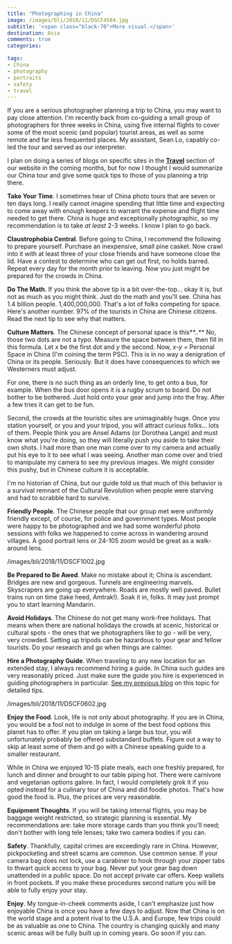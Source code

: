 ```yaml
---
title: "Photographing in China"
image: /images/bli/2018/11/DSCF4584.jpg
subtitle: '<span class="black-70">More visual.</span>'
destination: Asia
comments: true
categories: 

tags:
- China
- photography
- portraits
- safety
- travel
---
```


If you are a serious photographer planning a trip to China, you may want to pay close attention. I'm recently back from co-guiding a small group of photographers for three weeks in China, using five internal flights to cover some of the most scenic (and popular) tourist areas, as well as some remote and far less frequented places. My assistant, Sean Lo, capably co-led the tour and served as our interpreter. 

I plan on doing a series of blogs on specific sites in the **[Travel](https://lesterpickerphoto.com/destination/)** section of our website in the coming months, but for now I thought I would summarize our China tour and give some quick tips to those of you planning a trip there. 

**Take Your Time**. I sometimes hear of China photo tours that are seven or ten days long. I really cannot imagine spending that little time and expecting to come away with enough keepers to warrant the expense and flight time needed to get there. China is huge and exceptionally photographic, so my recommendation is to take *at least* 2-3 weeks. I know I plan to go back. 

**Claustrophobia Central**. Before going to China, I recommend the following to prepare yourself. Purchase an inexpensive, small pine casket. Now crawl into it with at least three of your close friends and have someone close the lid. Have a contest to determine who can get out first, no holds barred. Repeat every day for the month prior to leaving. Now you just might be prepared for the crowds in China.

**Do The Math**. If you think the above tip is a bit over-the-top... okay it is, but not as much as you might think. Just do the math and you'll see. China has 1.4 billion people. 1,400,000,000. That's a lot of folks competing for space. Here's another number. 97% of the tourists in China are Chinese citizens. Read the next tip to see why that matters. 

**Culture Matters**. The Chinese concept of personal space is this**..** No, those two dots are not a typo. Measure the space between them, then fill in this formula. Let *x* be the first dot and *y* the second. Now, *x-y* = Personal Space in China (I'm coining the term PSC). This is in no way a denigration of China or its people. Seriously. But it does have consequences to which we Westerners must adjust. 

For one, there is no such thing as an orderly line, to get onto a bus, for example. When the bus door opens it is a rugby scrum to board. Do not bother to be bothered. Just hold onto your gear and jump into the fray. After a few tries it can get to be fun.

Second, the crowds at the touristic sites are unimaginably huge. Once you station yourself, or you and your tripod, you will attract curious folks... lots of them. People think you are Ansel Adams (or Dorothea Lange) and must know what you're doing, so they will literally push you aside to take their own shots. I had more than one man come over to my camera and actually put his eye to it to see what I was seeing. Another man come over and tried to manipulate my camera to see my previous images. We might consider this pushy, but in Chinese culture it is acceptable. 

I'm no historian of China, but our guide told us that much of this behavior is a survival remnant of the Cultural Revolution when people were starving and had to scrabble hard to survive. 

**Friendly People**. The Chinese people that our group met were uniformly friendly except, of course, for police and government types.  Most people were happy to be photographed and we had some wonderful photo sessions with folks we happened to come across in wandering around villages. A good portrait lens or 24-105 zoom would be great as a walk-around lens. 

/images/bli/2018/11/DSCF1002.jpg

**Be Prepared to Be Awed**. Make no mistake about it; China is ascendant. Bridges are new and gorgeous. Tunnels are engineering marvels. Skyscrapers are going up everywhere. Roads are mostly well paved. Bullet trains run on time (take heed, Amtrak!). Soak it in, folks. It may just prompt you to start learning Mandarin. 

**Avoid Holidays**. The Chinese do not get many work-free holidays. That means when there are national holidays the crowds at scenic, historical or cultural spots - the ones that we photographers like to go - will be very, very crowded. Setting up tripods can be hazardous to your gear and fellow tourists. Do your research and go when things are calmer. 

**Hire a Photography Guide**. When traveling to any new location for an extended stay, I always recommend hiring a guide. In China such guides are very reasonably priced. Just make sure the guide you hire is experienced in guiding photographers in particular. [See my previous blog](https://lesterpickerphoto.com/2012/12/16/a-good-guide-is-heaven-sent/) on this topic for detailed tips. 

/images/bli/2018/11/DSCF0602.jpg

**Enjoy the Food**. Look, life is not only about photography. If you are in China, you would be a fool not to indulge in some of the best food options this planet has to offer. If you plan on taking a large bus tour, you will unfortunately probably be offered substandard buffets. Figure out a way to skip at least some of them and go with a Chinese speaking guide to a smaller restaurant. 

While in China we enjoyed 10-15 plate meals, each one freshly prepared, for lunch and dinner and brought to our table piping hot. There were carnivore and vegetarian options galore. In fact, I would completely grok it if you opted instead for a culinary tour of China and did foodie photos. That's how good the food is. Plus, the prices are very reasonable. 

**Equipment Thoughts**. If you will be taking internal flights, you may be baggage weight restricted, so strategic planning is essential. My recommendations are: take more storage cards than you think you'll need; don't bother with long tele lenses; take two camera bodies if you can. 

**Safety**. Thankfully, capital crimes are exceedingly rare in China. However, pickpocketing and street scams are common. Use common sense. If your camera bag does not lock, use a carabiner to hook through your zipper tabs to thwart quick access to your bag. Never put your gear bag down unattended in a public space. Do not accept private car offers. Keep wallets in front pockets. If you make these procedures second nature you will be able to fully enjoy your stay. 

**Enjoy**. My tongue-in-cheek comments aside, I can't emphasize just how enjoyable China is once you have a few days to adjust. Now that China is on the world stage and a potent rival to the U.S.A. and Europe, few trips could be as valuable as one to China. The country is changing quickly and many scenic areas will be fully built up in coming years. Go soon if you can. 



